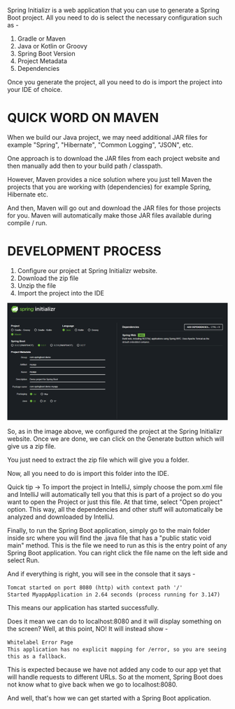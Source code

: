 Spring Initializr is a web application that you can use to generate a Spring Boot project. All you need to do is select the necessary configuration such as -

1. Gradle or Maven
2. Java or Kotlin or Groovy
3. Spring Boot Version
4. Project Metadata
5. Dependencies

Once you generate the project, all you need to do is import the project into your IDE of choice.

# QUICK WORD ON MAVEN

When we build our Java project, we may need additional JAR files for example "Spring", "Hibernate", "Common Logging", "JSON", etc.

One approach is to download the JAR files from each project website and then manually add then to your build path / classpath.

However, Maven provides a nice solution where you just tell Maven the projects that you are working with (dependencies) for example Spring, Hibernate etc.

And then, Maven will go out and download the JAR files for those projects for you. Maven will automatically make those JAR files available during compile / run.

# DEVELOPMENT PROCESS

1. Configure our project at Spring Initializr website.
2. Download the zip file
3. Unzip the file
4. Import the project into the IDE


![img.png](img.png)

So, as in the image above, we configured the project at the Spring Initializr website. Once we are done, we can click on the Generate button which will give us a zip file.

You just need to extract the zip file which will give you a folder.

Now, all you need to do is import this folder into the IDE.

Quick tip -> To import the project in IntelliJ, simply choose the pom.xml file and IntelliJ will automatically tell you that this is part of a project so do you want to open the Project or just this file. At that time, select "Open project" option. This way, all the dependencies and other stuff will automatically be analyzed and downloaded by IntelliJ.

Finally, to run the Spring Boot application, simply go to the main folder inside src where you will find the .java file that has a "public static void main" method. This is the file we need to run as this is the entry point of any Spring Boot application. You can right click the file name on the left side and select Run.

And if everything is right, you will see in the console that it says - 

    Tomcat started on port 8080 (http) with context path '/'
    Started MyappApplication in 2.64 seconds (process running for 3.147)

This means our application has started successfully.

Does it mean we can do to localhost:8080 and it will display something on the screen? Well, at this point, NO! It will instead show - 

    Whitelabel Error Page
    This application has no explicit mapping for /error, so you are seeing this as a fallback.

This is expected because we have not added any code to our app yet that will handle requests to different URLs. So at the moment, Spring Boot does not know what to give back when we go to localhost:8080.

And well, that's how we can get started with a Spring Boot application.